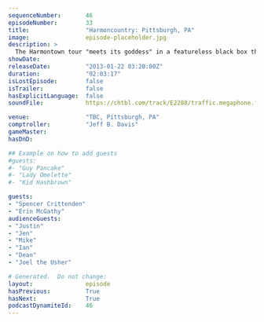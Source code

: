 ```yaml
---
sequenceNumber:       46
episodeNumber:        33
title:                "Harmoncountry: Pittsburgh, PA"
image:                episode-placeholder.jpg
description: >
  The Harmontown tour "meets its goddess" in a featureless black box theatre, where Dan cries, arouses himself, tells a joke and gets in a fight with Erin. Unedited episode.
showDate:             
releaseDate:          "2013-01-22 03:20:00Z"
duration:             "02:03:17"
isLostEpisode:        false
isTrailer:            false
hasExplicitLanguage:  false
soundFile:            https://chtbl.com/track/E2288/traffic.megaphone.fm/STA1438167606.mp3?updated=1554331766

venue:                "TBC, Pittsburgh, PA"
comptroller:          "Jeff B. Davis"
gameMaster:           
hasDnD:               

## Example on how to add guests
#guests:
#- "Guy Pancake"
#- "Lady Omelette"
#- "Kid Hashbrown"

guests:
- "Spencer Crittenden"
- "Erin McGathy"
audienceGuests:
- "Justin"
- "Jen"
- "Mike"
- "Ian"
- "Dean"
- "Joel the Usher"

# Generated.  Do not change:
layout:               episode
hasPrevious:          True
hasNext:              True
podcastDynamiteId:    46
---
```

